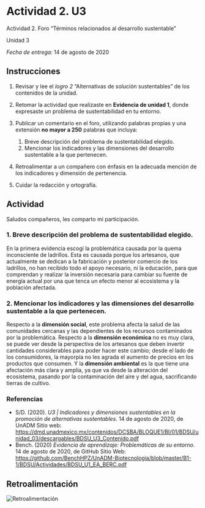 # Actividad 2. U3

Actividad 2. Foro “Términos relacionados al desarrollo sustentable”

Unidad 3

_Fecha de entrega:_ 14 de agosto de 2020


## Instrucciones

1. Revisar y lee el _logro 2_ “Alternativas de solución sustentables” de los contenidos de la unidad.

2. Retomar la actividad que realizaste en __Evidencia de unidad 1__, donde expresaste un problema de sustentabilidad en tu entorno.

3. Publicar un comentario en el foro, utilizando palabras propias y una extensión __no mayor a 250__ palabras que incluya:
    1. Breve descripción del problema de sustentabilidad elegido.
    2. Mencionar los indicadores y las dimensiones del desarrollo sustentable a la que pertenecen.

4. Retroalimentar a un compañero con énfasis en la adecuada mención de los indicadores y dimensión de pertenencia.

5. Cuidar la redacción y ortografía.

## Actividad

Saludos compañeros, les comparto mi participación.

### 1. Breve descripción del problema de sustentabilidad elegido.

En la primera evidencia escogí la problemática causada por la quema inconsciente de ladrillos. Esta es causada porque los artesanos, que actualmente se dedican a la fabricación y posterior comercio de los ladrillos, no han recibido todo el apoyo necesario, ni la educación, para que comprendan y realizar la inversión necesaria para cambiar su fuente de energía actual por una que tenca un efecto menor al ecosistema y la población afectada.

### 2. Mencionar los indicadores y las dimensiones del desarrollo sustentable a la que pertenecen.

Respecto a la __dimensión social__, este problema afecta la salud de las comunidades cercanas y las dependientes de los recursos contaminados por la problemática. Respecto a la __dimensión económica__ no es muy clara, se puede ver desde la perspectiva de los artesanos que deben invertir cantidades considerables para poder hacer este cambio; desde el lado de los consumidores, la mayorpía no les agrada el aumento de precios en los productos que consumen. Y la __dimensión ambiental__ es la que tiene una afectación más clara y amplia, ya que va desde la alteración del ecosistema, pasando por la contaminación del aire y del agua, sacrificando tierras de cultivo.




### Referencias

- S/D. (2020). _U3 | Indicadores y dimensiones sustentables en la promoción de alternativas sustentables_. 14 de agosto de 2020, de UnADM Sitio web: <https://dmd.unadmexico.mx/contenidos/DCSBA/BLOQUE1/BI/01/BDSU/unidad_03/descargables/BDSU_U3_Contenido.pdf>
- Bench. (2020) _Evidencia de aprendizaje: Problemáticas de su entorno_. 14 de agosto de 2020, de GitHub Sitio Web: <https://github.com/BenchHPZ/UnADM-Biotecnologia/blob/master/B1-1/BDSU/Actividades/BDSU_U1_EA_BERC.pdf>

## Retroalimentación
![Retroalimentación]()


